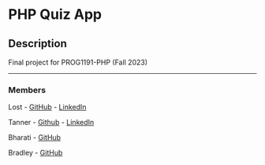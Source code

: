 # PHP Quiz App

## Description

Final project for PROG1191-PHP (Fall 2023)

---

### Members

Lost - [GitHub](https://github.com/Lost167) - [LinkedIn](https://www.linkedin.com/in/erik-hansen-98a276252/)

Tanner - [Github](https://github.com/tgamblin2) - [LinkedIn](https://www.linkedin.com/in/tanner-gamblin-719119259)

Bharati - [GitHub](https://github.com/Bharatiben)

Bradley - [GitHub](https://github.com/BradPay)
